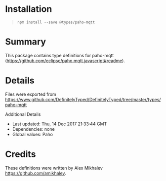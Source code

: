 # Installation
> `npm install --save @types/paho-mqtt`

# Summary
This package contains type definitions for paho-mqtt (https://github.com/eclipse/paho.mqtt.javascript#readme).

# Details
Files were exported from https://www.github.com/DefinitelyTyped/DefinitelyTyped/tree/master/types/paho-mqtt

Additional Details
 * Last updated: Thu, 14 Dec 2017 21:33:44 GMT
 * Dependencies: none
 * Global values: Paho

# Credits
These definitions were written by Alex Mikhalev <https://github.com/amikhalev>.
